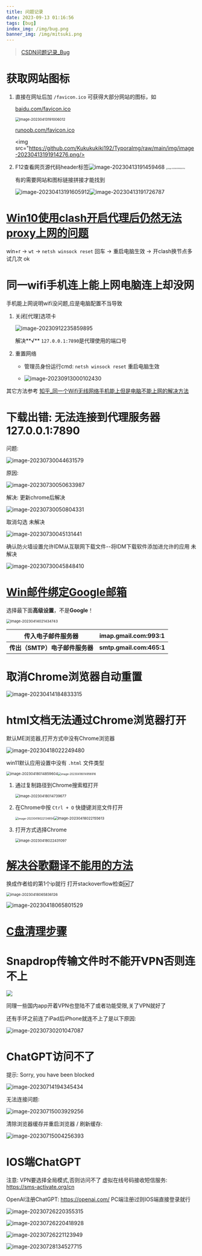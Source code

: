 ```yaml
---
title: 问题记录
date: 2023-09-13 01:16:56
tags: [bug]
index_img: /img/bug.png
banner_img: /img/mitsuki.png
---
```

> [CSDN问题记录_Bug](https://blog.csdn.net/qq_43775855/category_11481883.html?spm=1001.2014.3001.5482)
# 获取网站图标

1. 直接在网址后加 `/favicon.ico` 可获得大部分网站的图标，如

   [baidu.com/favicon.ico](https://www.baidu.com/favicon.ico)

    <img src="https://github.com/Kukukukiki192/TyporaImg/raw/main/img/image-20230413191006012.png" alt="image-20230413191006012" style="zoom:67%;" />

   [runoob.com/favicon.ico](https://www.runoob.com/favicon.ico)

    <img src="https://github.com/Kukukukiki192/TyporaImg/raw/main/img/image-20230413191914276.png/>

2. F12查看网页源代码header标签![image-20230413191459468](https://github.com/Kukukukiki192/TyporaImg/raw/main/img/image-20230413191459468.png) <img src="https://github.com/Kukukukiki192/TyporaImg/raw/main/img/image-20230413191340704.png" alt="image-20230413191340704" style="zoom: 25%;" />

   有的需要网站和图标链接拼接才能找到

   ![image-20230413191605912](https://github.com/Kukukukiki192/TyporaImg/raw/main/img/image-20230413191605912.png)![image-20230413191726787](https://github.com/Kukukukiki192/TyporaImg/raw/main/img/image-20230413191726787.png)

# [Win10使用clash开启代理后仍然无法proxy上网的问题](https://www.likecs.com/show-440349.html)

win+r -> `wt` -> `netsh winsock reset` 回车 -> 重启电脑生效 -> 开clash换节点多试几次 ok

# 同一wifi手机连上能上网电脑连上却没网

手机能上网说明wifi没问题,应是电脑配置不当导致

1. 关闭[代理]选项卡

   ![image-20230912235859895](https://github.com/Kukukukiki192/TyporaImg/raw/main/img/image-20230912235859895.png)

   解决**√**   `127.0.0.1:7890`是代理使用的端口号

2. 重置网络

   - 管理员身份运行cmd: `netsh winsock reset` 重启电脑生效

   - ![image-20230913000102430](https://github.com/Kukukukiki192/TyporaImg/raw/main/img/image-20230913000102430.png)

其它方法参考 [知乎_同一个Wifi无线网络手机能上但是电脑不能上网的解决方法](https://zhuanlan.zhihu.com/p/538964900)

# 下载出错: 无法连接到代理服务器 127.0.0.1:7890

问题:

![image-20230730044631579](https://github.com/Kukukukiki192/TyporaImg/raw/main/img/image-20230730044631579.png)

原因:

![image-20230730050633987](https://github.com/Kukukukiki192/TyporaImg/raw/main/img/image-20230730050633987.png)

解决: 更新chrome后解决

![image-20230730050804331](https://github.com/Kukukukiki192/TyporaImg/raw/main/img/image-20230730050804331.png)

取消勾选  未解决

![image-20230730045131441](https://github.com/Kukukukiki192/TyporaImg/raw/main/img/image-20230730045131441.png)

确认防火墙设置允许IDM从互联网下载文件--将IDM下载软件添加进允许的应用 未解决

![image-20230730045848410](https://github.com/Kukukukiki192/TyporaImg/raw/main/img/image-20230730045848410.png)

# [Win邮件绑定Google邮箱](https://blog.csdn.net/weixin_47573148/article/details/125828694)

选择最下面**高级设置**，不是**Google**！

 <img src="https://github.com/Kukukukiki192/TyporaImg/raw/main/img/image-20230414021434743.png" alt="image-20230414021434743" style="zoom:67%;" />

| 传入电子邮件服务器             | imap.gmail.com:993:1     |
| ------------------------------ | ------------------------ |
| **传出（SMTP）电子邮件服务器** | **smtp.gmail.com:465:1** |

# 取消Chrome浏览器自动重置

![image-20230414184833315](https://github.com/Kukukukiki192/TyporaImg/raw/main/img/image-20230414184833315.png)

# html文档无法通过Chrome浏览器打开

 默认ME浏览器,打开方式中没有Chrome浏览器

 ![image-20230418022249480](https://github.com/Kukukukiki192/TyporaImg/raw/main/img/image-20230418022249480.png)

win11默认应用设置中没有 `.html` 文件类型

 <img src="https://github.com/Kukukukiki192/TyporaImg/raw/main/img/image-20230418014859604.png" alt="image-20230418014859604" style="zoom: 67%;" /><img src="https://github.com/Kukukukiki192/TyporaImg/raw/main/img/image-20230418014956916.png" alt="image-20230418014956916" style="zoom:50%;" />

1. 通过复制路径到Chrome搜索框打开

   <img src="https://github.com/Kukukukiki192/TyporaImg/raw/main/img/image-20230418014739677.png" alt="image-20230418014739677" style="zoom:67%;" />

2. 在Chrome中按 `Ctrl + O` 快捷键浏览文件打开

   <img src="https://github.com/Kukukukiki192/TyporaImg/raw/main/img/image-20230418022134854.png" alt="image-20230418022134854" style="zoom:50%;" /><img src="https://github.com/Kukukukiki192/TyporaImg/raw/main/img/image-20230418022155613.png" alt="image-20230418022155613" style="zoom: 67%;" />

3. 打开方式选择Chrome

   <img src="https://github.com/Kukukukiki192/TyporaImg/raw/main/img/image-20230418022431097.png" alt="image-20230418022431097" style="zoom:67%;" />

# [解决谷歌翻译不能用的方法](https://zhuanlan.zhihu.com/p/571190754?utm_id=0)

换成作者给的第1个ip就行 打开stackoverflow检查🆗了 

 <img src="https://github.com/Kukukukiki192/TyporaImg/raw/main/img/image-20230418065836126.png" alt="image-20230418065836126" style="zoom:67%;" />

![image-20230418065801529](https://github.com/Kukukukiki192/TyporaImg/raw/main/img/image-20230418065801529.png)

# [C盘清理步骤](https://blog.csdn.net/qq_43775855/article/details/128374402)

# Snapdrop传输文件时不能开VPN否则连不上

![](https://github.com/Kukukukiki192/TyporaImg/raw/main/img/image-20230730064748192.png)

同理一些国内app开着VPN也登陆不了或者功能受限,关了VPN就好了

还有手环之前连了iPad后iPhone就连不上了是以下原因:

![image-20230730201047087](https://github.com/Kukukukiki192/TyporaImg/raw/main/img/image-20230730201047087.png)

# ChatGPT访问不了

提示: Sorry, you have been blocked

![image-20230714194345434](https://github.com/Kukukukiki192/TyporaImg/raw/main/img/image-20230714194345434.png)

无法连接问题:

![image-20230715003929256](https://github.com/Kukukukiki192/TyporaImg/raw/main/img/image-20230715003929256.png)

清除浏览器缓存并重启浏览器  / 刷新缓存:

![image-20230715004256393](https://github.com/Kukukukiki192/TyporaImg/raw/main/img/image-20230715004256393.png)

# IOS端ChatGPT

注意: VPN要选择全局模式,否则访问不了   虚拟在线号码接收短信服务: https://sms-activate.org/cn 

OpenAI注册ChatGPT: https://openai.com/ PC端注册过则IOS端直接登录就行

![image-20230726220355315](https://github.com/Kukukukiki192/TyporaImg/raw/main/img/image-20230726220355315.png)

![image-20230726220418928](https://github.com/Kukukukiki192/TyporaImg/raw/main/img/image-20230726220418928.png)

![image-20230726221123949](https://github.com/Kukukukiki192/TyporaImg/raw/main/img/image-20230726221123949.png)

![image-20230728134527715](https://github.com/Kukukukiki192/TyporaImg/raw/main/img/image-20230728134527715.png)
